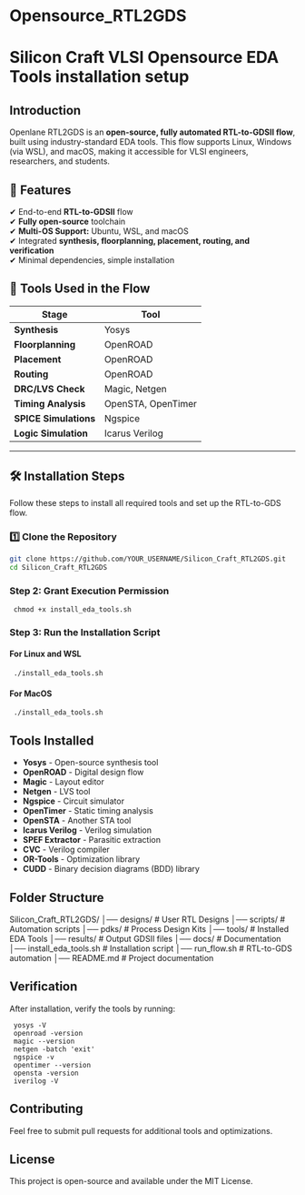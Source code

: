 # Opensource_RTL2GDS
# Silicon Craft VLSI Opensource EDA Tools installation setup


## Introduction  
Openlane RTL2GDS is an **open-source, fully automated RTL-to-GDSII flow**, built using industry-standard EDA tools. This flow supports Linux, Windows (via WSL), and macOS, making it accessible for VLSI engineers, researchers, and students.

## 📌 **Features**
✔ End-to-end **RTL-to-GDSII** flow  
✔ **Fully open-source** toolchain  
✔ **Multi-OS Support:** Ubuntu, WSL, and macOS  
✔ Integrated **synthesis, floorplanning, placement, routing, and verification**  
✔ Minimal dependencies, simple installation  

## 🔧 **Tools Used in the Flow**
| Stage              | Tool                 |
|-------------------|----------------------|
| **Synthesis**     | Yosys                 |
| **Floorplanning** | OpenROAD              |
| **Placement**     | OpenROAD              |
| **Routing**       | OpenROAD              |
| **DRC/LVS Check** | Magic, Netgen         |
| **Timing Analysis** | OpenSTA, OpenTimer   |
| **SPICE Simulations** | Ngspice             |
| **Logic Simulation** | Icarus Verilog       |

---

## 🛠 **Installation Steps**
Follow these steps to install all required tools and set up the RTL-to-GDS flow.

### 1️⃣ **Clone the Repository**
```sh
git clone https://github.com/YOUR_USERNAME/Silicon_Craft_RTL2GDS.git
cd Silicon_Craft_RTL2GDS
```

### **Step 2: Grant Execution Permission**
```
 chmod +x install_eda_tools.sh
```

### **Step 3: Run the Installation Script**
#### **For Linux and WSL**
```
 ./install_eda_tools.sh
```
#### **For MacOS**
```
 ./install_eda_tools.sh
```

## Tools Installed
- **Yosys** - Open-source synthesis tool
- **OpenROAD** - Digital design flow
- **Magic** - Layout editor
- **Netgen** - LVS tool
- **Ngspice** - Circuit simulator
- **OpenTimer** - Static timing analysis
- **OpenSTA** - Another STA tool
- **Icarus Verilog** - Verilog simulation
- **SPEF Extractor** - Parasitic extraction
- **CVC** - Verilog compiler
- **OR-Tools** - Optimization library
- **CUDD** - Binary decision diagrams (BDD) library

## Folder Structure
Silicon_Craft_RTL2GDS/
│── designs/            # User RTL Designs
│── scripts/            # Automation scripts
│── pdks/               # Process Design Kits
│── tools/              # Installed EDA Tools
│── results/            # Output GDSII files
│── docs/               # Documentation
│── install_eda_tools.sh  # Installation script
│── run_flow.sh         # RTL-to-GDS automation
│── README.md           # Project documentation

## Verification
After installation, verify the tools by running:
```
 yosys -V
 openroad -version
 magic --version
 netgen -batch 'exit'
 ngspice -v
 opentimer --version
 opensta -version
 iverilog -V
```

## Contributing
Feel free to submit pull requests for additional tools and optimizations.

## License
This project is open-source and available under the MIT License.

